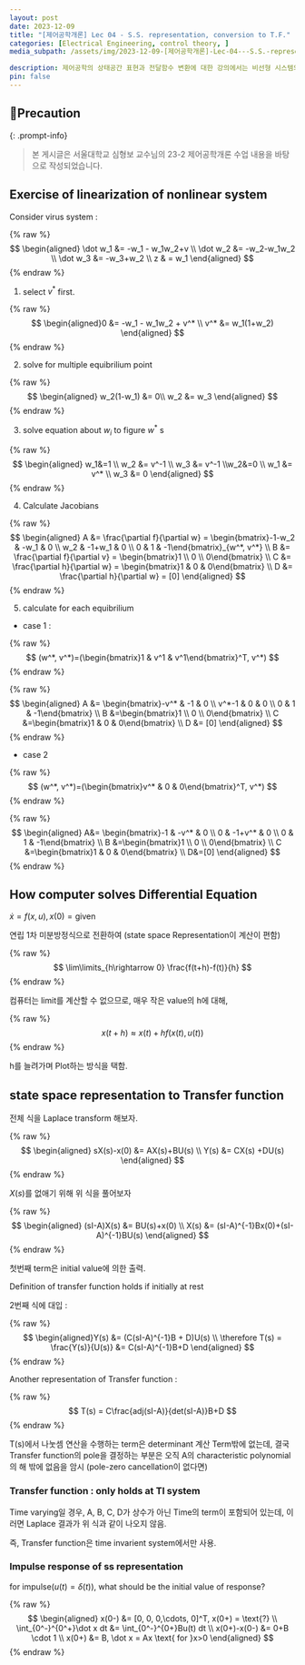 ```yaml
---
layout: post
date: 2023-12-09
title: "[제어공학개론] Lec 04 - S.S. representation, conversion to T.F."
categories: [Electrical Engineering, control theory, ]
media_subpath: /assets/img/2023-12-09-[제어공학개론]-Lec-04---S.S.-representation,-conversion-to-T.F..md

description: 제어공학의 상태공간 표현과 전달함수 변환에 대한 강의에서는 비선형 시스템의 선형화, 컴퓨터의 미분 방정식 해결 방법, 상태공간 표현을 라플라스 변환하여 전달함수를 도출하는 과정이 설명된다. 전달함수는 시간 불변 시스템에만 적용 가능하며, 임펄스 응답에 대한 초기값도 다루어진다.
pin: false
---
```



## 📢Precaution


{: .prompt-info}


> 본 게시글은 서울대학교 심형보 교수님의 23-2 제어공학개론 수업 내용을 바탕으로 작성되었습니다.


## Exercise of linearization of nonlinear system


Consider virus system :


{% raw %}
$$
\begin{aligned}
\dot w_1 &= -w_1 - w_1w_2+v \\
\dot w_2 &= -w_2-w_1w_2 \\
\dot w_3 &= -w_3+w_2 \\
z & = w_1
\end{aligned}
$$
{% endraw %}

1. select $v^*$ first.

{% raw %}
$$
\begin{aligned}0 &= -w_1 - w_1w_2 + v^* \\
	v^* &= w_1(1+w_2) \end{aligned}
$$
{% endraw %}

2. solve for multiple equibrilium point

{% raw %}
$$
\begin{aligned}
	w_2(1-w_1) &= 0\\ w_2 &= w_3
	\end{aligned}
$$
{% endraw %}

3. solve equation about $w_i$ to figure $w^*$ s

{% raw %}
$$
\begin{aligned}
	w_1&=1 \\ w_2 &= v^-1 \\ w_3 &= v^-1 \\w_2&=0 \\ w_1 &= v^* \\ w_3 &= 0
	\end{aligned}
$$
{% endraw %}

4. Calculate Jacobians

{% raw %}
$$
\begin{aligned}
	A &= \frac{\partial f}{\partial w} = \begin{bmatrix}-1-w_2 & -w_1 & 0 \\ w_2 & -1+w_1 & 0 \\ 0 & 1 & -1\end{bmatrix}_{w^*, v^*} \\ B &= \frac{\partial f}{\partial v} = \begin{bmatrix}1 \\ 0 \\ 0\end{bmatrix} \\ C &= \frac{\partial h}{\partial w} = \begin{bmatrix}1 & 0 & 0\end{bmatrix} \\ D &= \frac{\partial h}{\partial w} = [0]
	\end{aligned}
$$
{% endraw %}

5. calculate for each equibrilium
- case 1 :

{% raw %}
$$
(w^*, v^*)=(\begin{bmatrix}1 & v^1 & v^1\end{bmatrix}^T, v^*)
$$
{% endraw %}


{% raw %}
$$
\begin{aligned}
A  &= \begin{bmatrix}-v^* & -1 & 0 \\ v^*-1 & 0 & 0 \\ 0 & 1 & -1\end{bmatrix} \\ 
B &=\begin{bmatrix}1 \\ 0 \\ 0\end{bmatrix} \\
C &=\begin{bmatrix}1 & 0 & 0\end{bmatrix} \\
D &= [0]
\end{aligned}
$$
{% endraw %}

- case 2

{% raw %}
$$
(w^*, v^*)=(\begin{bmatrix}v^* & 0 & 0\end{bmatrix}^T, v^*)
$$
{% endraw %}


{% raw %}
$$
\begin{aligned}
A&= \begin{bmatrix}-1 & -v^* & 0 \\ 0 & -1+v^* & 0 \\ 0 & 1 & -1\end{bmatrix} \\ 
B &=\begin{bmatrix}1 \\ 0 \\ 0\end{bmatrix} \\
C &=\begin{bmatrix}1 & 0 & 0\end{bmatrix} \\
D&=[0]
\end{aligned}
$$
{% endraw %}


## How computer solves Differential Equation


$\dot x = f(x, u), x(0)=\text{given}$


연립 1차 미분방정식으로 전환하여 (state space Representation이 계산이 편함)


{% raw %}
$$
\lim\limits_{h\rightarrow 0} \frac{f(t+h)-f(t)}{h}
$$
{% endraw %}


컴퓨터는 limit를 계산할 수 없으므로, 매우 작은 value의 h에 대해,


{% raw %}
$$
x(t+h) \approx x(t)+hf(x(t), u(t))
$$
{% endraw %}


h를 늘려가며 Plot하는 방식을 택함.


## state space representation to Transfer function


전체 식을 Laplace transform 해보자.


{% raw %}
$$
\begin{aligned}
sX(s)-x(0) &= AX(s)+BU(s) \\ 
Y(s) &= CX(s) +DU(s)
\end{aligned}
$$
{% endraw %}


$X(s)$를 없애기 위해 위 식을 풀어보자


{% raw %}
$$
\begin{aligned}
(sI-A)X(s) &= BU(s)+x(0) \\
X(s) &= (sI-A)^{-1}Bx(0)+(sI-A)^{-1}BU(s)
\end{aligned}
$$
{% endraw %}


첫번째 term은 initial value에 의한 출력.


Definition of transfer function holds if initially at rest


2번째 식에 대입 :


{% raw %}
$$
\begin{aligned}Y(s) &= (C(sI-A)^{-1}B + D)U(s) \\
\therefore T(s) = \frac{Y(s)}{U(s)} &= C(sI-A)^{-1}B+D
\end{aligned}
$$
{% endraw %}


Another representation of Transfer function :


{% raw %}
$$
T(s) = C\frac{adj(sI-A)}{det(sI-A)}B+D
$$
{% endraw %}


T(s)에서 나눗셈 연산을 수행하는 term은 determinant 계산 Term밖에 없는데, 결국 Transfer function의 pole을 결정하는 부분은 오직 A의 characteristic polynomial의 해 밖에 없음을 암시 (pole-zero cancellation이 없다면)


### Transfer function : only holds at TI system


Time varying일 경우, A, B, C, D가 상수가 아닌 Time의 term이 포함되어 있는데, 이러면 Laplace 결과가 위 식과 같이 나오지 않음.


즉, Transfer function은 time invarient system에서만 사용.


### Impulse response of ss representation


for impulse($u(t) = \delta (t)$), what should be the initial value of response?


{% raw %}
$$
\begin{aligned}
x(0-) &= [0, 0, 0,\cdots, 0]^T, x(0+) = \text{?} \\ 
\int_{0^-}^{0^+}\dot x dt &= \int_{0^-}^{0+}Bu(t) dt \\
x(0+)-x(0-) &= 0+B \cdot 1 \\
x(0+) &= B,  \dot x = Ax \text{ for }x>0
\end{aligned}
$$
{% endraw %}

